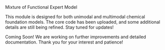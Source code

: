 Mixture of Functional Expert Model

This module is designed for both unimodal and multimodal chemical foundation models. The core code has been uploaded, and some additional details are still being refined. Stay tuned for updates!

Coming Soon!
We are working on further improvements and detailed documentation. Thank you for your interest and patience!
